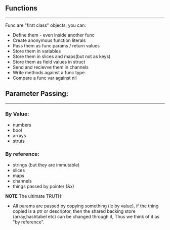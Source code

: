 ##                          Functions 
-----------------------------------------------------------------

Func are "first class" objects; you can:
-   Define them - even inside another func
-   Create anonymous function literals
-   Pass them as func params / return values
-   Store them in variables
-   Store them in slices and maps(but not as keys)
-   Store them as field values in struct
-   Send and recievve them in channels
-   Write methods against a func type.
-   Compare a func var against nil 


##              Parameter Passing:
-----------------------------------------------------------------

### By Value:
-   numbers
-   bool
-   arrays
-   struts

### By reference:
-   strings (but they are immutable)
-   slices
-   maps
-   channels
-   things passed by pointer (&x)


**NOTE** The ultimate TRUTH:
- All params are passed by copying something (ie by value), if the thing copied is a ptr or descriptor, then the shared backing store (array,hashtabel etc) can be changed through it, Thus we think of it as "by reference". 

